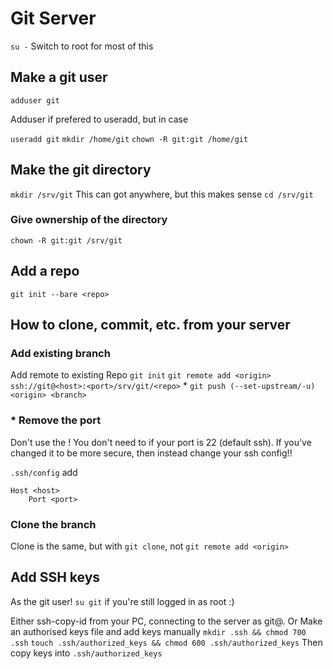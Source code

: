 # Git Server

`su -` Switch to root for most of this

## Make a git user

`adduser git` 

Adduser if prefered to useradd, but in case

`useradd git`
`mkdir /home/git`
`chown -R git:git /home/git`

## Make the git directory
`mkdir /srv/git` This can got anywhere, but this makes sense
`cd /srv/git`

### Give ownership of the directory
`chown -R git:git /srv/git`

## Add a repo
`git init --bare <repo>`


## How to clone, commit, etc. from your server

### Add existing branch
Add remote to existing Repo
`git init`
`git remote add <origin> ssh://git@<host>:<port>/srv/git/<repo>` \*
`git push (--set-upstream/-u) <origin> <branch>` 

### \* Remove the port
Don't use the <port>! You don't need to if your port is 22 (default ssh).
If you've changed it to be more secure, then instead change your ssh config!!

`.ssh/config` add

    Host <host>
        Port <port>

### Clone the branch
Clone is the same, but with `git clone`, not `git remote add <origin>`

## Add SSH keys

As the git user! 
`su git` if you're still logged in as root :)

Either ssh-copy-id from your PC, connecting to the server as git@<server>.
Or
Make an authorised keys file and add keys manually
`mkdir .ssh && chmod 700 .ssh`
`touch .ssh/authorized_keys && chmod 600 .ssh/authorized_keys`
Then copy keys into `.ssh/authorized_keys`
